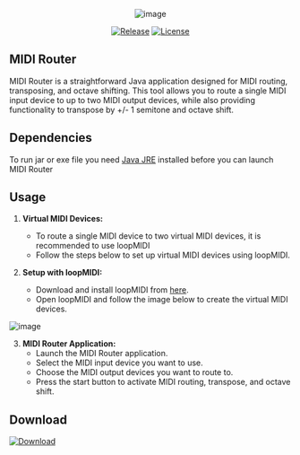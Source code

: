 <div align="center">

![image](https://github.com/user-attachments/assets/f63dcb2c-5208-4d2a-8b6f-7b95efa56d36)

  [![Release](https://img.shields.io/github/release/serifpersia/midi-router.svg?style=flat-square)](https://github.com/serifpersia/midi-router/releases)
  [![License](https://img.shields.io/github/license/serifpersia/midi-router?color=blue&style=flat-square)](https://raw.githubusercontent.com/serifpersia/midi-router/master/LICENSE)
</div>

## MIDI Router
MIDI Router is a straightforward Java application designed for MIDI routing, transposing, and octave shifting. This tool allows you to route a single MIDI input device to up to two MIDI output devices, while also providing functionality to transpose by +/- 1 semitone and octave shift.

## Dependencies
To run jar or exe file you need [Java JRE](https://adoptium.net/temurin/releases/?os=windows&arch=aarch64&package=jre&version=17) installed before you can launch MIDI Router
## Usage

1. **Virtual MIDI Devices:**
   - To route a single MIDI device to two virtual MIDI devices, it is recommended to use loopMIDI
   - Follow the steps below to set up virtual MIDI devices using loopMIDI.

2. **Setup with loopMIDI:**
   - Download and install loopMIDI from [here](https://www.tobias-erichsen.de/software/loopmidi.html).
   - Open loopMIDI and follow the image below to create the virtual MIDI devices.

![image](https://github.com/serifpersia/midi-router/assets/62844718/822d4d26-7a22-494c-af21-ff94b42f22ba)

3. **MIDI Router Application:**
   - Launch the MIDI Router application.
   - Select the MIDI input device you want to use.
   - Choose the MIDI output devices you want to route to.
   - Press the start button to activate MIDI routing, transpose, and octave shift.

## Download
  [![Download](https://img.shields.io/github/release/serifpersia/midi-router.svg?style=flat-square)](https://github.com/serifpersia/midi-router/releases)

